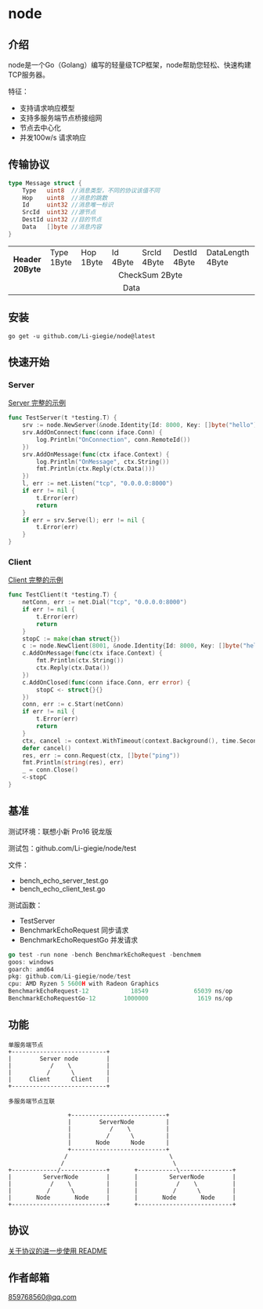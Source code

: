 # node

## 介绍
node是一个Go（Golang）编写的轻量级TCP框架，node帮助您轻松、快速构建TCP服务器。

特征：
- 支持请求响应模型
- 支持多服务端节点桥接组网
- 节点去中心化
- 并发100w/s 请求响应

## 传输协议
```go
type Message struct {
	Type   uint8  //消息类型，不同的协议该值不同
	Hop    uint8  //消息的跳数
	Id     uint32 //消息唯一标识
	SrcId  uint32 //源节点
	DestId uint32 //目的节点
	Data   []byte //消息内容
}
```
<table >
  <tr>
    <th rowspan="2" >Header 20Byte</th>
    <td >Type 1Byte</td>
    <td >Hop 1Byte</td>
    <td >Id 4Byte</td>
    <td >SrcId 4Byte</td>
    <td >DestId 4Byte</td>
    <td >DataLength 4Byte</td>
  </tr>
  <tr >
    <td align="center" colspan="6">CheckSum 2Byte</td>
  </tr>
  <tr >
    <td align="center" colspan="7">Data</td>
  </tr>
</table>

## 安装
```
go get -u github.com/Li-giegie/node@latest
```
## 快速开始
### Server
[Server 完整的示例](example/basic/server/main.go)
```go
func TestServer(t *testing.T) {
	srv := node.NewServer(&node.Identity{Id: 8000, Key: []byte("hello"), Timeout: time.Second * 6}, nil)
	srv.AddOnConnect(func(conn iface.Conn) {
		log.Println("OnConnection", conn.RemoteId())
	})
	srv.AddOnMessage(func(ctx iface.Context) {
		log.Println("OnMessage", ctx.String())
		fmt.Println(ctx.Reply(ctx.Data()))
	})
	l, err := net.Listen("tcp", "0.0.0.0:8000")
	if err != nil {
		t.Error(err)
		return
	}
	if err = srv.Serve(l); err != nil {
		t.Error(err)
	}
}
```

### Client
[Client 完整的示例](example/basic/client/main.go)
```go
func TestClient(t *testing.T) {
	netConn, err := net.Dial("tcp", "0.0.0.0:8000")
	if err != nil {
		t.Error(err)
		return
	}
	stopC := make(chan struct{})
	c := node.NewClient(8001, &node.Identity{Id: 8000, Key: []byte("hello"), Timeout: time.Second * 6}, nil)
	c.AddOnMessage(func(ctx iface.Context) {
		fmt.Println(ctx.String())
		ctx.Reply(ctx.Data())
	})
	c.AddOnClosed(func(conn iface.Conn, err error) {
		stopC <- struct{}{}
	})
	conn, err := c.Start(netConn)
	if err != nil {
		t.Error(err)
		return
	}
	ctx, cancel := context.WithTimeout(context.Background(), time.Second*3)
	defer cancel()
	res, err := conn.Request(ctx, []byte("ping"))
	fmt.Println(string(res), err)
	_ = conn.Close()
	<-stopC
}
```

## 基准
测试环境：联想小新 Pro16 锐龙版

测试包：github.com/Li-giegie/node/test

文件：
- bench_echo_server_test.go
- bench_echo_client_test.go

测试函数：
- TestServer
- BenchmarkEchoRequest 同步请求
- BenchmarkEchoRequestGo 并发请求
```go
go test -run none -bench BenchmarkEchoRequest -benchmem
goos: windows
goarch: amd64
pkg: github.com/Li-giegie/node/test
cpu: AMD Ryzen 5 5600H with Radeon Graphics
BenchmarkEchoRequest-12            18549             65039 ns/op             186 B/op          6 allocs/op
BenchmarkEchoRequestGo-12        1000000              1619 ns/op             393 B/op          7 allocs/op
```

## 功能
```
单服务端节点
+---------------------------+
|        Server node        |
|           /    \          |
|          /      \         |  
|     Client      Client    |
+---------------------------+
```
```
多服务端节点互联

                 +---------------------------+
                 |        ServerNode         |
                 |           /    \          |
                 |          /      \         |  
                 |       Node      Node      |
                 +---------------------------+
                /                             \
               /                               \
+-------------/-------------+       +-----------\---------------+
|         ServerNode        |       |         ServerNode        |
|           /    \          |       |           /    \          |
|          /      \         |       |          /      \         |  
|       Node       Node     |       |       Node       Node     |
+---------------------------+       +---------------------------+
```

## 协议
[关于协议的进一步使用 README](protocol/README.md)

## 作者邮箱
[859768560@qq.com](https://mail.qq.com/cgi-bin/loginpage?s=logout)

